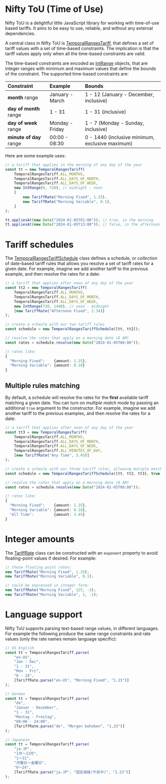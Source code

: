 # Nifty ToU (Time of Use)

Nifty ToU is a delightful little JavaScript library for working with time-of-use based tariffs.
It aims to be easy to use, reliable, and without any external dependencies.

A central class in Nifty ToU is [TemporalRangesTariff](./classes/TemporalRangesTariff.html),
that defines a set of tariff values with a set of time-based constraints. The implication is that the
tariff values apply only when all the time-based constraints are valid.

The time-based constraints are encoded as [IntRange](./classes/IntRange.html) objects,
that are integer ranges with minimum and maximum values that define the bounds of the constraint.
The supported time-based constraints are:

| Constraint              | Example         | Bounds                                          |
| :---------------------- | :-------------- | :---------------------------------------------- |
| **month** range         | January - March | 1 - 12 (January - December, inclusive)          |
| **day of month** range  | 1 - 31          | 1 - 31 (inclusive)                              |
| **day of week** range   | Monday - Friday | 1 - 7 (Monday - Sunday, inclusive)              |
| **minute of day** range | 00:00 - 08:30   | 0 - 1440 (inclusive minimum, exclusive maximum) |

Here are some example uses:

```ts
// a tariff that applies in the morning of any day of the year
const tt = new TemporalRangesTariff(
	TemporalRangesTariff.ALL_MONTHS,
	TemporalRangesTariff.ALL_DAYS_OF_MONTH,
	TemporalRangesTariff.ALL_DAYS_OF_WEEK,
	new IntRange(0, 720), // midnight - noon
	[
		new TariffRate("Morning Fixed", 1.25),
		new TariffRate("Morning Variable", 0.1),
	]
);

tt.appliesAt(new Date("2024-01-05T01:00")); // true, in the morning
tt.appliesAt(new Date("2024-01-05T13:00")); // false, in the afternoon
```

# Tariff schedules

The [TemporalRangesTariffSchedule](./docs/md/nifty-tou.temporalrangestariffschedule.md) class
defines a schedule, or _collection_ of date-based tariff rules that allows you resolve a
set of tariff rates for a given date. For example, imagine we add another tariff to
the previous example, and then resolve the rates for a date:

```ts
// a tariff that applies after noon of any day of the year
const tt2 = new TemporalRangesTariff(
	TemporalRangesTariff.ALL_MONTHS,
	TemporalRangesTariff.ALL_DAYS_OF_MONTH,
	TemporalRangesTariff.ALL_DAYS_OF_WEEK,
	new IntRange(720, 1440), // noon - midnight
	[new TariffRate("Afternoon Fixed", 2.34)]
);

// create a scheule with our two tariff rules
const schedule = new TemporalRangesTariffSchedule([tt, tt2]);

// resolve the rates that apply on a morning date (8 AM)
const rates = schedule.resolve(new Date("2024-01-05T08:00"));

// rates like:
{
  "Morning Fixed":    {amount: 1.25},
  "Morning Variable": {amount: 0.10}
}
```

## Multiple rules matching

By default, a schedule will resolve the rates for the **first** available tariff matching
a given date. You can turn on _multiple match mode_ by passing an additional `true`
argument to the constructor. For example, imagine we add another tariff to the previous
examples, and then resolve the rates for a date:

```ts
// a tariff that applies after noon of any day of the year
const tt3 = new TemporalRangesTariff(
	TemporalRangesTariff.ALL_MONTHS,
	TemporalRangesTariff.ALL_DAYS_OF_MONTH,
	TemporalRangesTariff.ALL_DAYS_OF_WEEK,
	TemporalRangesTariff.ALL_MINUTES_OF_DAY,
	[new TariffRate("Any Time", 3.45)]
);

// create a scheule with our three tariff rules, allowing mutiple matches
const schedule = new TemporalRangesTariffSchedule([tt, tt2, tt3], true);

// resolve the rates that apply on a morning date (8 AM)
const rates = schedule.resolve(new Date("2024-01-05T08:00"));

// rates like:
{
  "Morning Fixed":    {amount: 1.25},
  "Morning Variable": {amount: 0.10},
  "All Time":         {amount: 3.45}
}
```

# Integer amounts

The [TariffRate](./classes/TariffRate.html) class can be constructed with an `exponent`
property to avoid floating-point values if desired. For example:

```ts
// these floating point rates:
new TariffRate("Morning Fixed", 1.25);
new TariffRate("Morning Variable", 0.1);

// could be expressed in integer form:
new TariffRate("Morning Fixed", 125, -2);
new TariffRate("Morning Variable", 1, -1);
```

# Language support

Nifty ToU supports parsing text-based range values, in different languages. For example
the following produce the same range constraints and rate values (only the rate names
remain language specific):

```ts
// US English
const tt = TemporalRangesTariff.parse(
	"en-US",
	"Jan - Dec",
	"1 - 31",
	"Mon - Fri",
	"0 - 24",
	[TariffRate.parse("en-US", "Morning Fixed", "1.23")]
);

// German
const tt = TemporalRangesTariff.parse(
	"de",
	"Januar - Dezember",
	"1 - 31",
	"Montag - Freitag",
	"00:00 - 24:00",
	[TariffRate.parse("de", "Morgen behoben", "1,23")]
);

// Japanese
const tt = TemporalRangesTariff.parse(
	"ja-JP",
	"1月～12月",
	"1～31",
	"月曜日～金曜日",
	"0～24",
	[TariffRate.parse("ja-JP", "固定価格(午前中)", "1.23")]
);
```
